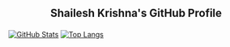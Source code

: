 ## <p style="text-align: center;">Shailesh Krishna's GitHub Profile</p>   

[![GitHub Stats](https://github-readme-stats.vercel.app/api?username=krishns18&show_icons=true&line_height=21&show_icons=true&theme=vue)](https://github.com/anuraghazra/github-readme-stats)
[![Top Langs](https://github-readme-stats.vercel.app/api/top-langs/?username=krishns18&show_icons=true&layout=compact&theme=vue)](https://github.com/anuraghazra/github-readme-stats)

